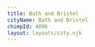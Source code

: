 ```yaml
---
title: Bath and Bristol
cityName: Bath and Bristol
chimpId: 4096
layout: layouts/city.njk
---
```



